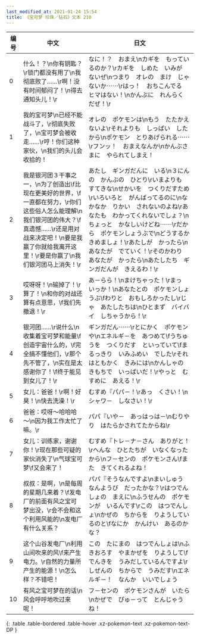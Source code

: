 ```yaml
---
last_modified_at: 2021-01-24 15:54
title: 《宝可梦 珍珠／钻石》文本 210
---
```

| 编号 | 中文 | 日文 |
| ---- | ---- | ---- |
| 0 | 什么！？\n你有钥匙？\r锁门都没有用了\n我彻底败了……\r啊！没有时间郁闷了！\n得去通知头儿！\r | なに！？　おまえ\nカギを　もっているのか？\rカギを　しめた　いみが　ないぜ\nつまり　オレの　まけ　じゃないか⋯⋯\rはっ！　おちこんでる　ヒマはない！\nかんぶに　れんらく　だぜ！\r |
| 1 | 我的宝可梦\n已经不能战斗了，\r彻底失败了，\n宝可梦会被收走……\r哼！你们这种家伙，\n我们的头儿会收拾的！ | オレの　ポケモンは\nもう　たたかえないよ\rそれよりも　しっぱい　したから\nポケモン　とりあげられる⋯⋯\rフンッ！　おまえなんか\nかんぶさまに　やられてしまえ！ |
| 2 | 我是银河团３干事之一，\n为了创造出\f比现在更美好的世界，\f一直都在努力，\r你们这些俗人怎么能理解\n我们银河团的伟大？\f真遗憾……\r还是用对战来决定吧！\n要是我赢了你就给我离开这里！\r要是你赢了\n我们银河团马上消失！\r | あたし　ギンガだんに　いる\n３にんの　かんぶの　ひとり\rいまよりも　すてきな\nせかいを　つくりだすため\rいろいろと　がんばってるのに\nなかなか　りかい　されないのよね\rあなたも　わかってくれないでしょ？\nちょっと　かなしいけどね⋯⋯\rだから　ポケモンしょうぶで\nどうするか　きめましょ！\rあたしが　かったら\nあなたが　でていく！\rそのかわり　あなたが　かったら\nあたしたち　ギンガだんが　きえるわ！\r |
| 3 | 哎呀呀！\n输掉了！\r算了！\n和你的对战还算有点意思，\f我们先撤退！\r | あ－らら！\nまけちゃった！\rまっ　いっか！\nあなたとの　ポケモンしょうぶ\fわりと　おもしろかったし\rじゃ　あたしたちは\nひとまず　バイバイ　しちゃうから！\r |
| 4 | 银河团……\r说什么\n收集着宝可梦和能量\f创造宇宙什么的，\f完全搞不懂他们，\r那个先不管了，\n实在是太感谢你了！\f终于能见到女儿了！\r | ギンガだん⋯⋯\rとにかく　ポケモンや\nエネルギ－を　あつめて\fうちゅうを　つくりだす　といっていて\fまるっきり　いみふめい　でした\rそれはともかく　きみには\nかんしゃの　きもちで　いっぱいだ！\rやっと　むすめに　あえる！\r |
| 5 | 女儿：爸爸！\r啊！好臭！\n快去洗澡！\r | むすめ『パパ－！\rあっ　くさい！\nシャワ－　しなさい！\r |
| 6 | 爸爸：哎呀～哈哈哈～\n因为我工作太忙了嘛。\r | パパ『いや－　あっはっは－\nむりやり　はたらかされてたからね\r |
| 7 | 女儿：训练家，谢谢你！\r现在那些可疑的家伙消失了\n气球宝可梦\f又会来了！ | むすめ『トレ－ナ－さん　ありがと！\rへんな　ひとたちが　いなくなったから\nフ－センの　ポケモンさん\fまた　きてくれるよね！ |
| 8 | 叔叔：是啊，\n是每周的星期几来着？\f发电厂的前面有风之宝可梦出没，\r会不会和这个利用风能的\n发电厂有什么关系？ | パパ『そうなんですよ\nまいしゅう　なんようび　だったかな？\rはつでんしょの　まえに\nふうせんの　ポケモンが　いるんです\rこの　はつでんしょ\nかぜの　ちからを　りようしているのと\fなにか　かんけい　あるのかな？ |
| 9 | 这个山谷发电厂\n利用山间吹来的风\f来产生电力。\r自然的力量所产生的能源！\n怎么样？不错吧！ | この　たにまの　はつでんしょは\nふきおろす　やまかぜを　りようして\fでんきを　うみだしているんですよ\rしぜんの　ちからで　うみだす\nエネルギ－！　なんか　いいでしょう |
| 10 | 有风之宝可梦在的话\n风会呼呼地吹过来呢！ | フ－センの　ポケモンさんが　いたら\nかぜで　ぴゅ－って　とんじゃうね！ |
{: .table .table-bordered .table-hover .xz-pokemon-text .xz-pokemon-text-DP }